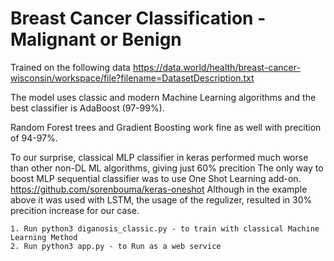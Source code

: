 # Breast Cancer Classification - Malignant or Benign


Trained on the following data
https://data.world/health/breast-cancer-wisconsin/workspace/file?filename=DatasetDescription.txt

The model uses classic and modern Machine Learning algorithms and the best classifier is AdaBoost (97-99%).

Random Forest trees and Gradient Boosting work fine as well with precition of 94-97%.

To our surprise, classical MLP classifier in keras performed much worse than other non-DL ML algorithms, giving just 60% precition
The only way to boost MLP sequential classifier was to use One Shot Learning add-on.
https://github.com/sorenbouma/keras-oneshot
Although in the example above it was used with LSTM, the usage of the regulizer, resulted in 30% precition increase for our case.


```
1. Run python3 diganosis_classic.py - to train with classical Machine Learning Method
2. Run python3 app.py - to Run as a web service
```

